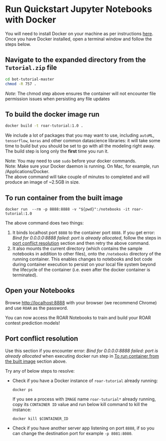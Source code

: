 
# Run Quickstart Jupyter Notebooks with Docker

You will need to install Docker on your machine as per instructions [here](https://docs.docker.com/install/). <br/>
Once you have Docker installed, open a terminal window and follow the steps below.

## Navigate to the expanded directory from the `Tutorial.zip` file

```sh
cd bot-tutorial-master
chmod -R 757 .
```

_Note_: The chmod step above ensures the container will not encounter file permission issues when persisting any file updates


## To build the docker image run

```sh
docker build -t roar-tutorial:1.0 .
```

We include a lot of packages that you may want to use, including `autoML`, `tensorflow`, `keras` and other common datascience libraries: it will take some time to build but you should be set to go with all the modeling right away. The build step is long only the **first** time you run it.

Note: You may need to use `sudo` before your docker commands. <br/>
Note: Make sure your Docker daemon is running.  On Mac, for example, run /Applications/Docker. <br/>
The above command will take couple of minutes to completed and will produce an image of ~2.5GB in size.
   
## To run container from the built image
```
docker run  --rm -p 8888:8888 -v "${pwd}":/notebooks -it roar-tutorial:1.0
```

The above command does two things:
1. It binds localhost port `8888` to the container port `8888`.  If you get error: *Bind for 0.0.0.0:8888 failed: port is already allocated*, follow the steps in [port conflict resolution](#port-conflict-resolution) section and then retry the above command.
1. It also mounts the current directory (which contains the sample notebooks in addition to other files), onto the `/notebooks` directory of the running container. This enables changes to notebooks and bot code during container execution to persist on your local file system beyond the lifecycle of the container (i.e. even after the docker container is terminated).
   
## Open your Notebooks

Browse [http://localhost:8888](http://localhost:8888) with your browser (we recommend Chrome) and use `ROAR` as the password.

You can now access the ROAR Notebooks to train and build your ROAR contest prediction models!

## Port conflict resolution
Use this section if you encounter error: *Bind for 0.0.0.0:8888 failed: port is already allocated* when executing docker run step in [To run container from the built image](#To-run-container-from-the-built-image) section above.

Try any of below steps to resolve:

- Check if you have a Docker instance of `roar-tutorial` already running:
    ```
    docker ps  
    ```
    If you see a process with `IMAGE` name `roar-tuturial*` already running, copy its `CONTAINER ID` value and run below kill command to kill the instance:
    ```
    docker kill $CONTAINER_ID
    ```
- Check if you have another server app listening on port `8888`, if so you can change the destination port for example `-p 8081:8080`.

